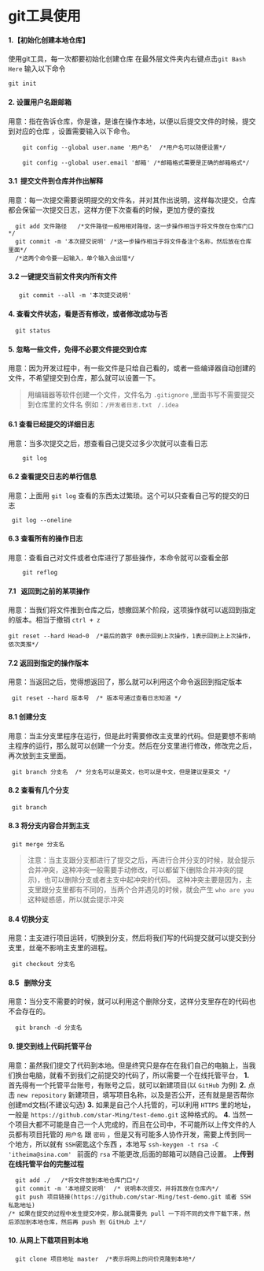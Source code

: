# git工具使用



#### **1.【初始化创建本地仓库】**

使用git工具，每一次都要初始化创建仓库  在最外层文件夹内右键点击`git Bash Here` 输入以下命令 
```git
git init
```

#### **2. 设置用户名跟邮箱**

用意：指在告诉仓库，你是谁，是谁在操作本地，以便以后提交文件的时候，提交到对应的仓库 ，设置需要输入以下命令。

```git
    git config --global user.name '用户名'  /*用户名可以随便设置*/
    
    git config --global user.email '邮箱' /*邮箱格式需要是正确的邮箱格式*/
```

#### **3.1 &nbsp;提交文件到仓库并作出解释**

用意：每一次提交需要说明提交的文件名，并对其作出说明，这样每次提交，仓库都会保留一次提交日志，这样方便下次查看的时候，更加方便的查找

```git
  git add 文件路径   /*文件路径一般用相对路径，这一步操作相当于将文件放在仓库门口*/
  git commit -m '本次提交说明' /*这一步操作相当于将文件备注个名称，然后放在仓库里面*/ 
  /*这两个命令要一起输入，单个输入会出错*/
```

#### **3.2 一键提交当前文件夹内所有文件**

```git
   git commit --all -m '本次提交说明'
```

#### **4. 查看文件状态，看是否有修改，或者修改成功与否**

```git
  git status
```

#### **5. 忽略一些文件，免得不必要文件提交到仓库**

用意：因为开发过程中，有一些文件是只给自己看的，或者一些编译器自动创建的文件，不希望提交到仓库，那么就可以设置一下。

> 用编辑器等软件创建一个文件，文件名为 `.gitignore` ,里面书写不需要提交到仓库里的文件名
> 例如：`/开发者日志.txt ` `/.idea` 

#### **6.1 查看已经提交的详细日志**

用意：当多次提交之后，想查看自己提交过多少次就可以查看日志


```git
    git log
```


#### **6.2 查看提交日志的单行信息**

用意：上面用 `git log` 查看的东西太过繁琐。这个可以只查看自己写的提交的日志

```git
 git log --oneline
```

#### **6.3 查看所有的操作日志**

用意：查看自己对文件或者仓库进行了那些操作，本命令就可以查看全部

```git
    git reflog 
```

#### **7.1  &nbsp;&nbsp;返回到之前的某项操作**

用意：当我们将文件推到仓库之后，想撤回某个阶段，这项操作就可以返回到指定的版本。相当于撤销 `ctrl + z`

```git
git reset --hard Head~0  /*最后的数字 0表示回到上次操作，1表示回到上上次操作，依次类推*/
```

#### **7.2 返回到指定的操作版本**

用意：当返回之后，觉得想返回了，那么就可以利用这个命令返回到指定版本

```git
 git reset --hard 版本号  /* 版本号通过查看日志知道 */
```

#### **8.1 创建分支**

用意：当主分支里程序在运行，但是此时需要修改主支里的代码。但是要想不影响主程序的运行，那么就可以创建一个分支。然后在分支里进行修改，修改完之后，再次放到主支里面。

```git
 git branch 分支名  /* 分支名可以是英文，也可以是中文，但是建议是英文 */
```

#### **8.2 查看有几个分支**

```git
 git branch
```

#### **8.3 将分支内容合并到主支**

```git
 git merge 分支名 
```

> 注意：当主支跟分支都进行了提交之后，再进行合并分支的时候，就会提示合并冲突，这种冲突一般需要手动修改，可以都留下(删除合并冲突的提示)，也可以删除分支或者主支中起冲突的代码。
> 这种冲突主要是因为，主支里跟分支里都有不同的，当两个合并遇见的时候，就会产生 `who are you` 这种疑惑感，所以就会提示冲突

#### **8.4 切换分支**

用意：主支进行项目运转，切换到分支，然后将我们写的代码提交就可以提交到分支里，丝毫不影响主支里的进程。

```git
 git checkout 分支名
```

#### **8.5 &nbsp;&nbsp;删除分支**

用意：当分支不需要的时候，就可以利用这个删除分支，这样分支里存在的代码也不会存在的。

```git
  git branch -d 分支名 
```

#### **9. 提交到线上代码托管平台**

用意：虽然我们提交了代码到本地。但是终究只是存在在我们自己的电脑上，当我们换台电脑，就看不到我们之前提交的代码了，所以需要一个在线托管平台，
**1.** 首先得有一个托管平台账号，有账号之后，就可以新建项目(以 `GitHub` 为例)
**2.** 点击 `new repository` 新建项目，填写项目名称，以及是否公开，还有就是是否帮你创建md文档(不建议勾选)
**3.** 如果是自己个人托管的，可以利用 `HTTPS` 里的地址，一般是 `https://github.com/star-Ming/test-demo.git` 这种格式的。
**4.** 当然一个项目大都不可能是自己一个人完成的，而且在公司中，不可能所以上传文件的人员都有项目托管的 `用户名` 跟 `密码` ，但是又有可能多人协作开发，需要上传到同一个地方，所以就有 `SSH`密匙这个东西 ，本地写 `ssh-keygen -t rsa -C 'itheima@sina.com' ` 前面的 `rsa` 不能更改,后面的邮箱可以随自己设置。
**上传到在线托管平台的完整过程**

```git
  git add ./   /*将文件放到本地仓库门口*/
  git commit -m '本地提交说明'  /* 说明本次提交，并将其放在仓库内*/
  git push 项目链接(https://github.com/star-Ming/test-demo.git 或者 SSH 私匙地址)
/* 如果在提交的过程中发生提交冲突，那么就需要先 pull 一下将不同的文件下载下来，然后添加到本地仓库，然后再 push 到 GitHub 上*/
```

#### **10. 从网上下载项目到本地**

```git
  git clone 项目地址 master  /*表示将网上的问价克隆到本地*/
```
